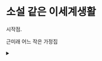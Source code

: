 # 소설 같은 이세계생활

시작점.&#x20;

근미래 어느 작은 가정집

<details>

<summary> </summary>

어두운 침실.&#x20;

다인은 침대맡에 앉아 슬픈 눈으로&#x20;

침대에 누워서 땀을 흘리는 선우를 바라본다.



몇년전 인류최악의 전염병 CoV-27 에 부모님을 잃은 남매.&#x20;

동생 선우도 원인모를 병으로 몸이 쇠약해져 있다.



부모님을 여의고 동생을 지키기 위해서 온갖 위험 임무를 진행 중인 다인

다인은 조용히 속삭인다.&#x20;

"선우야 얼른 나아서 누나랑 바닷가 놀러가자.. 누나 먹을 거 구해올게 조금만 자고 있으렴"



다인은 조용히 문을 열고 나선다.&#x20;

그녀는 몰랐다.&#x20;

다시 집으로 돌아오기에 수천년이 걸릴 것이란 것을.



한밤의 어두운 거리.&#x20;

집 밖 거리는 여기저기 불타오르고 사람들이 쓰러져 있다.



조용히 걸어가고 있는 다인&#x20;

속으로 생각한다.&#x20;

'신은 없다.'



그순간 하늘에서 거대한 빛기둥이 다인에게 쏟아지고&#x20;

다인이 사라진다&#x20;

어디선가 슬픈 여자의 목소리가 들린다.&#x20;

'미안해요.......'

</details>
